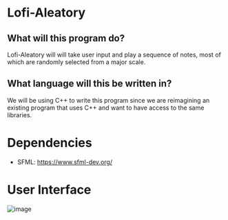 # Lofi-Aleatory
## What will this program do? 
Lofi-Aleatory will will take user input and play a sequence of notes, most of which are randomly selected from a major scale.

## What language will this be written in? 
We will be using C++ to write this program since we are reimagining an existing program that uses C++ and want to have access to the same libraries.
# Dependencies
- SFML: https://www.sfml-dev.org/

# User Interface
![image](https://user-images.githubusercontent.com/92325833/226202873-c85bfa0f-7e85-4448-9dbc-72eb64681a13.png)
